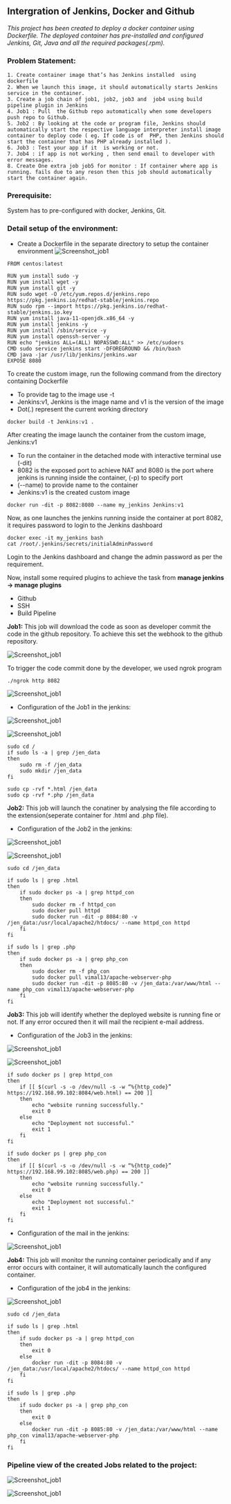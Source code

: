 ## Intergration of Jenkins, Docker and Github
*This project has been created to deploy a docker container using Dockerfile. The deployed container has pre-installed and configured Jenkins, Git, Java and all the required packages(.rpm).*

### Problem Statement:
```
1. Create container image that’s has Jenkins installed  using dockerfile 
2. When we launch this image, it should automatically starts Jenkins service in the container.
3. Create a job chain of job1, job2, job3 and  job4 using build pipeline plugin in Jenkins 
4. Job1 : Pull  the Github repo automatically when some developers push repo to Github.
5. Job2 : By looking at the code or program file, Jenkins should automatically start the respective language interpreter install image container to deploy code ( eg. If code is of  PHP, then Jenkins should start the container that has PHP already installed ).
6. Job3 : Test your app if it  is working or not.
7. Job4 : if app is not working , then send email to developer with error messages.
8. Create One extra job job5 for monitor : If container where app is running. fails due to any reson then this job should automatically start the container again.
```

### Prerequisite:

System has to pre-configured with docker, Jenkins, Git.

### Detail setup of the environment:

- Create a Dockerfile in the separate directory to setup the container environment
![Screenshot_job1](Images/dockerfile.png)
```
FROM centos:latest

RUN yum install sudo -y
RUN yum install wget -y
RUN yum install git -y
RUN sudo wget -O /etc/yum.repos.d/jenkins.repo https://pkg.jenkins.io/redhat-stable/jenkins.repo
RUN sudo rpm --import https://pkg.jenkins.io/redhat-stable/jenkins.io.key
RUN yum install java-11-openjdk.x86_64 -y
RUN yum install jenkins -y
RUN yum install /sbin/service -y
RUN yum install openssh-server -y
RUN echo "jenkins ALL=(ALL) NOPASSWD:ALL" >> /etc/sudoers
CMD sudo service jenkins start -DFOREGROUND && /bin/bash
CMD java -jar /usr/lib/jenkins/jenkins.war
EXPOSE 8080
```
To create the custom image, run the following command from the directory containing Dockerfile

- To provide tag to the image use -t
- Jenkins:v1, Jenkins is the image name and v1 is the version of the image
- Dot(.) represent the current working directory
```
docker build -t Jenkins:v1 .
```

After creating the image launch the container from the custom image, Jenkins:v1
- To run the container in the detached mode with interactive terminal use (-dit)
- 8082 is the exposed port to achieve NAT and 8080 is the port where jenkins is running inside the container, (-p) to specify port
- (--name) to provide name to the container
- Jenkins:v1 is the created custom image
```
docker run -dit -p 8082:8080 --name my_jenkins Jenkins:v1
```

Now, as one launches the jenkins running inside the container at port 8082, it requires password to login to the Jenkins dashboard
```
docker exec -it my_jenkins bash
cat /root/.jenkins/secrets/initialAdminPassword
```
Login to the Jenkins dashboard and change the admin password as per the requirement.

Now, install some required plugins to achieve the task from **manage jenkins -> manage plugins**
- Github
- SSH
- Build Pipeline

**Job1:** This job will download the code as soon as developer commit the code in the github repository. To achieve this set the webhook to the github repository.

![Screenshot_job1](Images/git_webhook.png)

To trigger the code commit done by the developer, we used ngrok program
```
./ngrok http 8082
```
![Screenshot_job1](Images/webhook.png)

- Configuration of the Job1 in the jenkins:

![Screenshot_job1](Images/job1_1.png)

![Screenshot_job1](Images/job1_2.png)
```
sudo cd /
if sudo ls -a | grep /jen_data
then
	sudo rm -f /jen_data
	sudo mkdir /jen_data
fi

sudo cp -rvf *.html /jen_data
sudo cp -rvf *.php /jen_data
```

**Job2:** This job will launch the conatiner by analysing the file according to the extension(seperate container for .html and .php file). 
- Configuration of the Job2 in the jenkins:

![Screenshot_job1](Images/job2_1.png)

![Screenshot_job1](Images/job2_2.png)
```
sudo cd /jen_data

if sudo ls | grep .html
then
	if sudo docker ps -a | grep httpd_con
	then
		sudo docker rm -f httpd_con
		sudo docker pull httpd
		sudo docker run -dit -p 8084:80 -v /jen_data:/usr/local/apache2/htdocs/ --name httpd_con httpd
	fi
fi

if sudo ls | grep .php
then
	if sudo docker ps -a | grep php_con
	then
		sudo docker rm -f php_con
		sudo docker pull vimal13/apache-webserver-php
		sudo docker run -dit -p 8085:80 -v /jen_data:/var/www/html --name php_con vimal13/apache-webserver-php
	fi
fi
```

**Job3:** This job will identify whether the deployed website is running fine or not. If any error occured then it will mail the recipient e-mail address.
- Configuration of the Job3 in the jenkins:

![Screenshot_job1](Images/job3_1.png)

![Screenshot_job1](Images/job3_2.png)
```
if sudo docker ps | grep httpd_con
then
	if [[ $(curl -s -o /dev/null -s -w “%{http_code}” https://192.168.99.102:8084/web.html) == 200 ]]
	then
		echo "website running successfully."
		exit 0
	else
		echo "Deployment not successful."
		exit 1
	fi
fi

if sudo docker ps | grep php_con
then
	if [[ $(curl -s -o /dev/null -s -w “%{http_code}” https://192.168.99.102:8085/web.php) == 200 ]]
	then
		echo "website running successfully."
		exit 0
	else
		echo "Deployment not successful."
		exit 1
	fi
fi
```

- Configuration of the mail in the jenkins:

![Screenshot_job1](Images/mail.png)

**Job4:** This job will monitor the running container periodically and if any error occurs with container, it will automatically launch the configured container.
- Configuration of the job4 in the jenkins:

![Screenshot_job1](Images/job4_1.png)
```
sudo cd /jen_data

if sudo ls | grep .html
then
	if sudo docker ps -a | grep httpd_con
    then
    	exit 0
	else
		docker run -dit -p 8084:80 -v /jen_data:/usr/local/apache2/htdocs/ --name httpd_con httpd
	fi
fi

if sudo ls | grep .php
then
	if sudo docker ps -a | grep php_con
    then
    	exit 0
	else
		docker run -dit -p 8085:80 -v /jen_data:/var/www/html --name php_con vimal13/apache-webserver-php
	fi
fi
```

### Pipeline view of the created Jobs related to the project:

![Screenshot_job1](Images/pipeline1.png)

![Screenshot_job1](Images/pipeline2.png)


